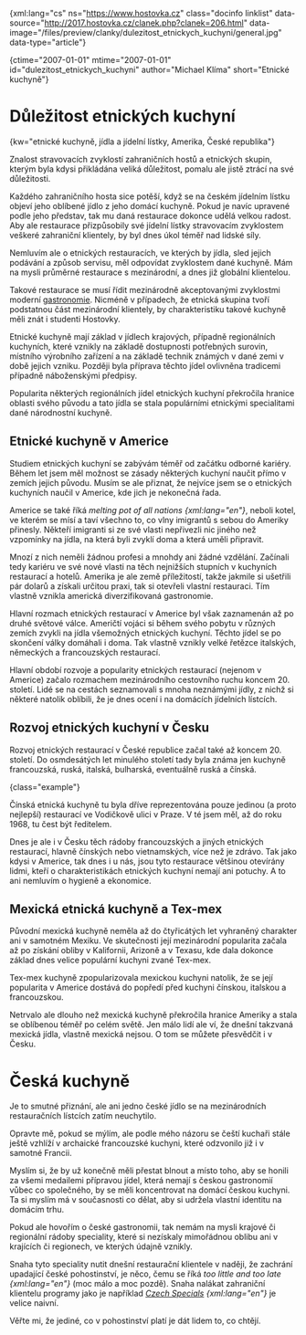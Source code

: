 
{xml:lang="cs" ns="https://www.hostovka.cz" class="docinfo linklist" data-source="http://2017.hostovka.cz/clanek.php?clanek=206.html" data-image="/files/preview/clanky/dulezitost\_etnickych\_kuchyni/general.jpg" data-type="article"}

{ctime="2007-01-01" mtime="2007-01-01" id="dulezitost\_etnickych\_kuchyni" author="Michael Klíma" short="Etnické kuchyně"}

# Důležitost etnických kuchyní

{kw="etnické kuchyně, jídla a jídelní lístky, Amerika, České republika"}

Znalost stravovacích zvyklostí zahraničních hostů a etnických skupin, kterým byla kdysi přikládána veliká důležitost, pomalu ale jistě ztrácí na své důležitosti.

Každého zahraničního hosta sice potěší, když se na českém jídelním lístku objeví jeho oblíbené jídlo z jeho domácí kuchyně. Pokud je navíc upravené podle jeho představ, tak mu daná restaurace dokonce udělá velkou radost. Aby ale restaurace přizpůsobily své jídelní lístky stravovacím zvyklostem veškeré zahraniční klientely, by byl dnes úkol téměř nad lidské síly.

Nemluvím ale o etnických restauracích, ve kterých by jídla, sled jejich podávání a způsob servisu, měl odpovídat zvyklostem dané kuchyně. Mám na mysli průměrné restaurace s mezinárodní, a dnes již globální klientelou.

Takové restaurace se musí řídit mezinárodně akceptovanými zvyklostmi moderní [gastronomie](gastronomie). Nicméně v případech, že etnická skupina tvoří podstatnou část mezinárodní klientely, by charakteristiku takové kuchyně měli znát i studenti Hostovky.

Etnické kuchyně mají základ v jídlech krajových, případně regionálních kuchyních, které vznikly na základě dostupnosti potřebných surovin, místního výrobního zařízení a na základě technik známých v dané zemi v době jejich vzniku. Později byla příprava těchto jídel ovlivněna tradicemi případně náboženskými předpisy.

Popularita některých regionálních jídel etnických kuchyní překročila hranice oblasti svého původu a tato jídla se stala populárními etnickými specialitami dané národnostní kuchyně.

## Etnické kuchyně v Americe

Studiem etnických kuchyní se zabývám téměř od začátku odborné kariéry. Během let jsem měl možnost se zásady některých kuchyní naučit přímo v zemích jejich původu. Musím se ale přiznat, že nejvíce jsem se o etnických kuchyních naučil v Americe, kde jich je nekonečná řada.

Americe se také říká _melting pot of all nations {xml:lang="en"}_, neboli kotel, ve kterém se mísí a taví všechno to, co vlny imigrantů s sebou do Ameriky přinesly. Někteří imigranti si ze své vlasti nepřivezli nic jiného než vzpomínky na jídla, na která byli zvyklí doma a která uměli připravit.

Mnozí z nich neměli žádnou profesi a mnohdy ani žádné vzdělání. Začínali tedy kariéru ve své nové vlasti na těch nejnižších stupních v kuchyních restaurací a hotelů. Amerika je ale země příležitostí, takže jakmile si ušetřili pár dolarů a získali určitou praxi, tak si otevřeli vlastní restauraci. Tím vlastně vznikla americká diverzifikovaná gastronomie.

Hlavní rozmach etnických restaurací v Americe byl však zaznamenán až po druhé světové válce. Američtí vojáci si během svého pobytu v různých zemích zvykli na jídla všemožných etnických kuchyní. Těchto jídel se po skončení války domáhali i doma. Tak vlastně vznikly velké řetězce italských, německých a francouzských restaurací.

Hlavní období rozvoje a popularity etnických restaurací (nejenom v Americe) začalo rozmachem mezinárodního cestovního ruchu koncem 20. století. Lidé se na cestách seznamovali s mnoha neznámými jídly, z nichž si některé natolik oblíbili, že je dnes ocení i na domácích jídelních lístcích.

## Rozvoj etnických kuchyní v Česku

Rozvoj etnických restaurací v České republice začal také až koncem 20. století. Do osmdesátých let minulého století tady byla známa jen kuchyně francouzská, ruská, italská, bulharská, eventuálně ruská a čínská.

{class="example"}

Čínská etnická kuchyně tu byla dříve reprezentována pouze jedinou (a proto nejlepší) restaurací ve Vodičkově ulici v Praze. V té jsem měl, až do roku 1968, tu čest být ředitelem.

Dnes je ale i v Česku těch rádoby francouzských a jiných etnických restaurací, hlavně čínských nebo vietnamských, více než je zdrávo. Tak jako kdysi v Americe, tak dnes i u nás, jsou tyto restaurace většinou otevírány lidmi, kteří o charakteristikách etnických kuchyní nemají ani potuchy. A to ani nemluvím o hygieně a ekonomice.

## Mexická etnická kuchyně a Tex-mex

Původní mexická kuchyně neměla až do čtyřicátých let vyhraněný charakter ani v samotném Mexiku. Ve skutečnosti její mezinárodní popularita začala až po získání obliby v Kalifornii, Arizoně a v Texasu, kde dala dokonce základ dnes velice populární kuchyni zvané Tex-mex.

Tex-mex kuchyně zpopularizovala mexickou kuchyni natolik, že se její popularita v Americe dostává do popředí před kuchyni čínskou, italskou a francouzskou.

Netrvalo ale dlouho než mexická kuchyně překročila hranice Ameriky a stala se oblíbenou téměř po celém světě. Jen málo lidí ale ví, že dnešní takzvaná mexická jídla, vlastně mexická nejsou. O tom se můžete přesvědčit i v Česku.


# Česká kuchyně

Je to smutné přiznání, ale ani jedno české jídlo se na mezinárodních restauračních lístcích zatím neuchytilo.

Opravte mě, pokud se mýlím, ale podle mého názoru se čeští kuchaři stále ještě vzhlíží v archaické francouzské kuchyni, které odzvonilo již i v samotné Francii.

Myslím si, že by už konečně měli přestat blnout a místo toho, aby se honili za všemi medailemi přípravou jídel, která nemají s českou gastronomií vůbec co společného, by se měli koncentrovat na domácí českou kuchyni. Ta si myslím má v současnosti co dělat, aby si udržela vlastní identitu na domácím trhu.

Pokud ale hovořím o české gastronomii, tak nemám na mysli krajové či regionální rádoby speciality, které si nezískaly mimořádnou oblibu ani v krajících či regionech, ve kterých údajně vznikly.

Snaha tyto speciality nutit dnešní restaurační klientele v naději, že zachrání upadající české pohostinství, je něco, čemu se říká _too little and too late {xml:lang="en"}_ (moc málo a moc pozdě). Snaha nalákat zahraniční klientelu programy jako je například _[Czech Specials](czech_specials) {xml:lang="en"}_ je velice naivní.

Věřte mi, že jediné, co v pohostinství platí je dát lidem to, co chtějí.

